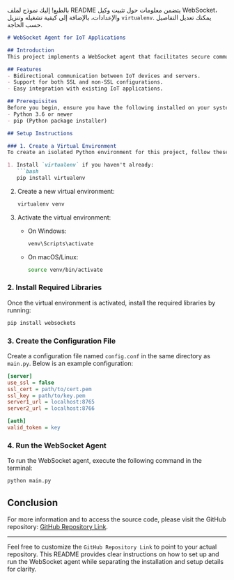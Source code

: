 بالطبع! إليك نموذج لملف README يتضمن معلومات حول تثبيت وكيل WebSocket، والإعدادات، بالإضافة إلى كيفية تشغيله وتنزيل `virtualenv`. يمكنك تعديل التفاصيل حسب الحاجة.

```markdown
# WebSocket Agent for IoT Applications

## Introduction
This project implements a WebSocket agent that facilitates secure communication between IoT devices and external servers. It addresses the challenges of limited device capabilities by allowing efficient data exchange without the overhead of traditional SSL/TLS connections.

## Features
- Bidirectional communication between IoT devices and servers.
- Support for both SSL and non-SSL configurations.
- Easy integration with existing IoT applications.

## Prerequisites
Before you begin, ensure you have the following installed on your system:
- Python 3.6 or newer
- pip (Python package installer)

## Setup Instructions

### 1. Create a Virtual Environment
To create an isolated Python environment for this project, follow these steps:

1. Install `virtualenv` if you haven't already:
   ```bash
   pip install virtualenv
   ```

2. Create a new virtual environment:
   ```bash
   virtualenv venv
   ```

3. Activate the virtual environment:
   - On Windows:
     ```bash
     venv\Scripts\activate
     ```
   - On macOS/Linux:
     ```bash
     source venv/bin/activate
     ```

### 2. Install Required Libraries
Once the virtual environment is activated, install the required libraries by running:
```bash
pip install websockets
```

### 3. Create the Configuration File
Create a configuration file named `config.conf` in the same directory as `main.py`. Below is an example configuration:

```ini
[server]
use_ssl = false
ssl_cert = path/to/cert.pem
ssl_key = path/to/key.pem
server1_url = localhost:8765
server2_url = localhost:8766

[auth]
valid_token = key
```

### 4. Run the WebSocket Agent
To run the WebSocket agent, execute the following command in the terminal:
```bash
python main.py
```

## Conclusion
For more information and to access the source code, please visit the GitHub repository: [GitHub Repository Link](https://github.com/username/repo-name).

---

Feel free to customize the `GitHub Repository Link` to point to your actual repository. This README provides clear instructions on how to set up and run the WebSocket agent while separating the installation and setup details for clarity.
```

